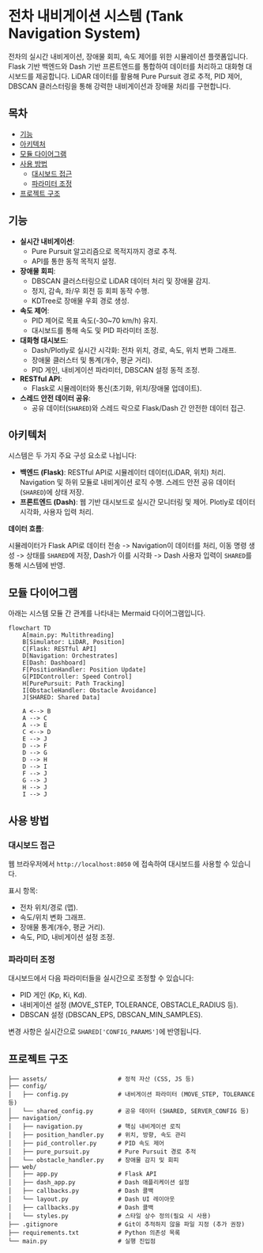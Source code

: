 # 전차 내비게이션 시스템 (Tank Navigation System)

전차의 실시간 내비게이션, 장애물 회피, 속도 제어를 위한 시뮬레이션 플랫폼입니다. Flask 기반 백엔드와 Dash 기반 프론트엔드를 통합하여 데이터를 처리하고 대화형 대시보드를 제공합니다. LiDAR 데이터를 활용해 Pure Pursuit 경로 추적, PID 제어, DBSCAN 클러스터링을 통해 강력한 내비게이션과 장애물 처리를 구현합니다.

## 목차

- [기능](#기능)
- [아키텍처](#아키텍처)
- [모듈 다이어그램](#모듈-다이어그램)
- [사용 방법](#사용-방법)
    - [대시보드 접근](#대시보드-접근)
    - [파라미터 조정](#파라미터-조정)
- [프로젝트 구조](#프로젝트-구조)


## 기능

* **실시간 내비게이션**:
    * Pure Pursuit 알고리즘으로 목적지까지 경로 추적.
    * API를 통한 동적 목적지 설정.
* **장애물 회피**:
    * DBSCAN 클러스터링으로 LiDAR 데이터 처리 및 장애물 감지.
    * 정지, 감속, 좌/우 회전 등 회피 동작 수행.
    * KDTree로 장애물 우회 경로 생성.
* **속도 제어**:
    * PID 제어로 목표 속도(-30~70 km/h) 유지.
    * 대시보드를 통해 속도 및 PID 파라미터 조정.
* **대화형 대시보드**:
    * Dash/Plotly로 실시간 시각화: 전차 위치, 경로, 속도, 위치 변화 그래프.
    * 장애물 클러스터 및 통계(개수, 평균 거리).
    * PID 게인, 내비게이션 파라미터, DBSCAN 설정 동적 조정.
* **RESTful API**:
    * Flask로 시뮬레이터와 통신(초기화, 위치/장애물 업데이트).
* **스레드 안전 데이터 공유**:
    * 공유 데이터(`SHARED`)와 스레드 락으로 Flask/Dash 간 안전한 데이터 접근.

## 아키텍처

시스템은 두 가지 주요 구성 요소로 나뉩니다:

* **백엔드 (Flask)**: RESTful API로 시뮬레이터 데이터(LiDAR, 위치) 처리. Navigation 및 하위 모듈로 내비게이션 로직 수행. 스레드 안전 공유 데이터(`SHARED`)에 상태 저장.
* **프론트엔드 (Dash)**: 웹 기반 대시보드로 실시간 모니터링 및 제어. Plotly로 데이터 시각화, 사용자 입력 처리.

**데이터 흐름**:

시뮬레이터가 Flask API로 데이터 전송 -> Navigation이 데이터를 처리, 이동 명령 생성 -> 상태를 `SHARED`에 저장, Dash가 이를 시각화 -> Dash 사용자 입력이 `SHARED`를 통해 시스템에 반영.

## 모듈 다이어그램

아래는 시스템 모듈 간 관계를 나타내는 Mermaid 다이어그램입니다.

```mermaid
flowchart TD
    A[main.py: Multithreading]
    B[Simulator: LiDAR, Position]
    C[Flask: RESTful API]
    D[Navigation: Orchestrates]
    E[Dash: Dashboard]
    F[PositionHandler: Position Update]
    G[PIDController: Speed Control]
    H[PurePursuit: Path Tracking]
    I[ObstacleHandler: Obstacle Avoidance]
    J[SHARED: Shared Data]

    A <--> B
    A --> C
    A --> E
    C <--> D
    E --> J
    D --> F
    D --> G
    D --> H
    D --> I
    F --> J
    G --> J
    H --> J
    I --> J
```

## 사용 방법

### 대시보드 접근

웹 브라우저에서 `http://localhost:8050` 에 접속하여 대시보드를 사용할 수 있습니다.

표시 항목:
* 전차 위치/경로 (맵).
* 속도/위치 변화 그래프.
* 장애물 통계(개수, 평균 거리).
* 속도, PID, 내비게이션 설정 조정.


### 파라미터 조정

대시보드에서 다음 파라미터들을 실시간으로 조정할 수 있습니다:
* PID 게인 (Kp, Ki, Kd).
* 내비게이션 설정 (MOVE\_STEP, TOLERANCE, OBSTACLE\_RADIUS 등).
* DBSCAN 설정 (DBSCAN\_EPS, DBSCAN\_MIN\_SAMPLES).

변경 사항은 실시간으로 `SHARED['CONFIG_PARAMS']`에 반영됩니다.


## 프로젝트 구조

```
├── assets/                    # 정적 자산 (CSS, JS 등)
├── config/
│   ├── config.py              # 내비게이션 파라미터 (MOVE_STEP, TOLERANCE 등)
│   └── shared_config.py       # 공유 데이터 (SHARED, SERVER_CONFIG 등)
├── navigation/
│   ├── navigation.py          # 핵심 내비게이션 로직
│   ├── position_handler.py    # 위치, 방향, 속도 관리
│   ├── pid_controller.py      # PID 속도 제어
│   ├── pure_pursuit.py        # Pure Pursuit 경로 추적
│   └── obstacle_handler.py    # 장애물 감지 및 회피
├── web/
│   ├── app.py                 # Flask API
│   ├── dash_app.py            # Dash 애플리케이션 설정
│   ├── callbacks.py           # Dash 콜백
│   └── layout.py              # Dash UI 레이아웃
│   ├── callbacks.py           # Dash 콜백
│   └── styles.py              # 스타일 상수 정의(필요 시 사용)
├── .gitignore                 # Git이 추적하지 않을 파일 지정 (추가 권장)
├── requirements.txt           # Python 의존성 목록
└── main.py                    # 실행 진입점
```
